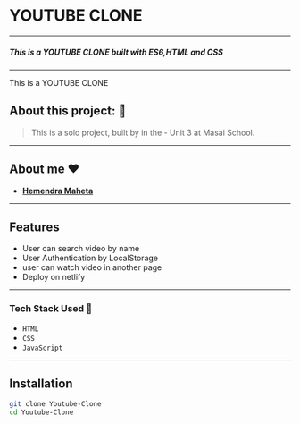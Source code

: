 # YOUTUBE CLONE
---
##### This is a YOUTUBE CLONE built with ES6,HTML and CSS
---
This is a YOUTUBE CLONE 
## About this project: 🙌
> This is a solo project, built by  in the  - Unit 3 at Masai School.

---
## About me ❤️
- **[Hemendra Maheta](https://github.com/hmehta051)**
---
## Features

- User can search video by name
- User Authentication by LocalStorage
- user can watch video in another page
- Deploy on netlify

---

### Tech Stack Used 🔧
- `HTML`
- `CSS`
- `JavaScript`
---
## Installation

```sh
git clone Youtube-Clone
cd Youtube-Clone
```

